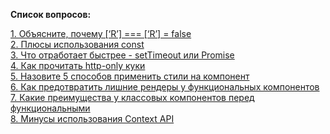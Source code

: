 **Список вопросов:**

[1. Объясните, почему [‘R’] === [‘R’] = false](https://github.com/grhgrmgrhrm/surf/blob/main/1.arrays.md)<br>
[2. Плюсы использования const](https://github.com/grhgrmgrhrm/surf/blob/main/2.const.md)<br>
[3. Что отработает быстрее - setTimeout или Promise](https://github.com/grhgrmgrhrm/surf/blob/main/3.settimout-or-promise.md)<br>
[4. Как прочитать http-only куки](https://github.com/grhgrmgrhrm/surf/blob/main/4.how-read-httponly-cookies.md)<br>
[5. Назовите 5 способов применить стили на компонент](https://github.com/grhgrmgrhrm/surf/blob/main/5.add-styles-to-component.md)<br>
[6. Как предотвратить лишние рендеры у функциональных компонентов](https://github.com/grhgrmgrhrm/surf/blob/main/6.how-to-prevent-u-necessary-renderings-of-functional-components.md)<br>
[7. Какие преимущества у классовых компонентов перед функциональными](https://github.com/grhgrmgrhrm/surf/blob/main/7.advantages-of-class-components-over-functional-ones.md)<br>
[8. Минусы использования Context API](https://github.com/grhgrmgrhrm/surf/blob/main/8.context-api.md)<br>
